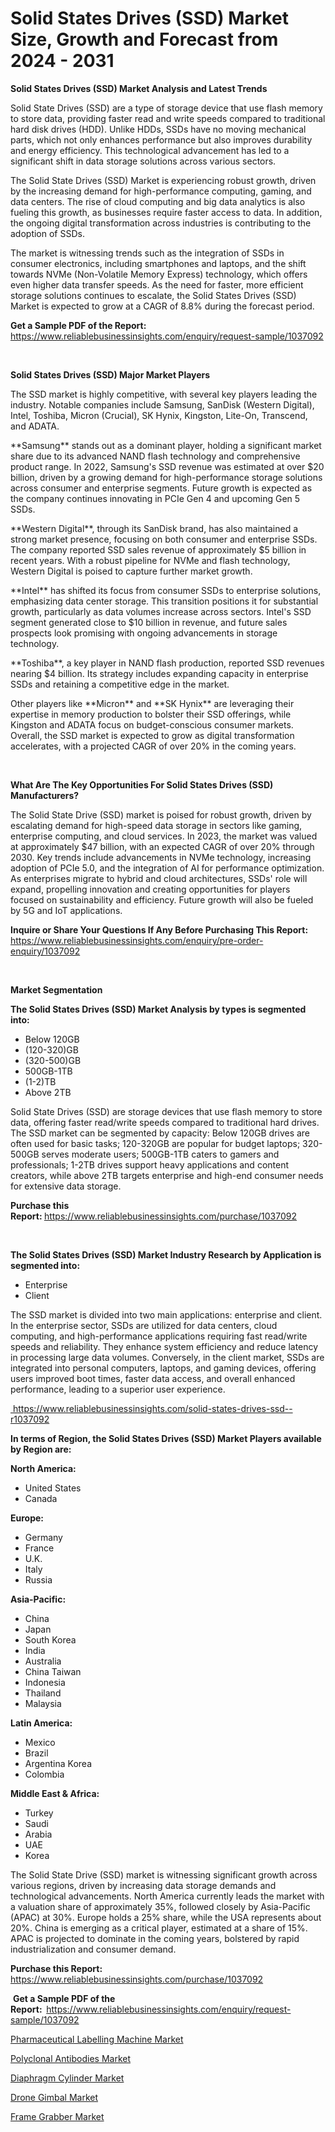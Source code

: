 <p><h1>Solid States Drives (SSD) Market Size, Growth and Forecast from 2024 - 2031</h1></p><p><strong>Solid States Drives (SSD) Market Analysis and Latest Trends</strong></p>
<p><p>Solid State Drives (SSD) are a type of storage device that use flash memory to store data, providing faster read and write speeds compared to traditional hard disk drives (HDD). Unlike HDDs, SSDs have no moving mechanical parts, which not only enhances performance but also improves durability and energy efficiency. This technological advancement has led to a significant shift in data storage solutions across various sectors.</p><p>The Solid State Drives (SSD) Market is experiencing robust growth, driven by the increasing demand for high-performance computing, gaming, and data centers. The rise of cloud computing and big data analytics is also fueling this growth, as businesses require faster access to data. In addition, the ongoing digital transformation across industries is contributing to the adoption of SSDs. </p><p>The market is witnessing trends such as the integration of SSDs in consumer electronics, including smartphones and laptops, and the shift towards NVMe (Non-Volatile Memory Express) technology, which offers even higher data transfer speeds. As the need for faster, more efficient storage solutions continues to escalate, the Solid States Drives (SSD) Market is expected to grow at a CAGR of 8.8% during the forecast period.</p></p>
<p><strong>Get a Sample PDF of the Report:&nbsp;</strong> <a href="https://www.reliablebusinessinsights.com/enquiry/request-sample/1037092?utm_campaign=39&utm_medium=2&utm_source=Github&utm_content=ia&utm_term=05122024&utm_id=solid-states-drives-ssd">https://www.reliablebusinessinsights.com/enquiry/request-sample/1037092</a></p>
<p>&nbsp;</p>
<p><strong>Solid States Drives (SSD) Major Market Players</strong></p>
<p><p>The SSD market is highly competitive, with several key players leading the industry. Notable companies include Samsung, SanDisk (Western Digital), Intel, Toshiba, Micron (Crucial), SK Hynix, Kingston, Lite-On, Transcend, and ADATA. </p><p>**Samsung** stands out as a dominant player, holding a significant market share due to its advanced NAND flash technology and comprehensive product range. In 2022, Samsung's SSD revenue was estimated at over $20 billion, driven by a growing demand for high-performance storage solutions across consumer and enterprise segments. Future growth is expected as the company continues innovating in PCIe Gen 4 and upcoming Gen 5 SSDs.</p><p>**Western Digital**, through its SanDisk brand, has also maintained a strong market presence, focusing on both consumer and enterprise SSDs. The company reported SSD sales revenue of approximately $5 billion in recent years. With a robust pipeline for NVMe and flash technology, Western Digital is poised to capture further market growth.</p><p>**Intel** has shifted its focus from consumer SSDs to enterprise solutions, emphasizing data center storage. This transition positions it for substantial growth, particularly as data volumes increase across sectors. Intel's SSD segment generated close to $10 billion in revenue, and future sales prospects look promising with ongoing advancements in storage technology.</p><p>**Toshiba**, a key player in NAND flash production, reported SSD revenues nearing $4 billion. Its strategy includes expanding capacity in enterprise SSDs and retaining a competitive edge in the market.</p><p>Other players like **Micron** and **SK Hynix** are leveraging their expertise in memory production to bolster their SSD offerings, while Kingston and ADATA focus on budget-conscious consumer markets. Overall, the SSD market is expected to grow as digital transformation accelerates, with a projected CAGR of over 20% in the coming years.</p></p>
<p>&nbsp;</p>
<p><strong>What Are The Key Opportunities For Solid States Drives (SSD) Manufacturers?</strong></p>
<p><p>The Solid State Drive (SSD) market is poised for robust growth, driven by escalating demand for high-speed data storage in sectors like gaming, enterprise computing, and cloud services. In 2023, the market was valued at approximately $47 billion, with an expected CAGR of over 20% through 2030. Key trends include advancements in NVMe technology, increasing adoption of PCIe 5.0, and the integration of AI for performance optimization. As enterprises migrate to hybrid and cloud architectures, SSDs' role will expand, propelling innovation and creating opportunities for players focused on sustainability and efficiency. Future growth will also be fueled by 5G and IoT applications.</p></p>
<p><strong>Inquire or Share Your Questions If Any Before Purchasing This Report:</strong> <a href="https://www.reliablebusinessinsights.com/enquiry/pre-order-enquiry/1037092?utm_campaign=39&utm_medium=2&utm_source=Github&utm_content=ia&utm_term=05122024&utm_id=solid-states-drives-ssd">https://www.reliablebusinessinsights.com/enquiry/pre-order-enquiry/1037092</a></p>
<p>&nbsp;</p>
<p><strong>Market Segmentation</strong></p>
<p><strong>The Solid States Drives (SSD) Market Analysis by types is segmented into:</strong></p>
<p><ul><li>Below 120GB</li><li>(120-320)GB</li><li>(320-500)GB</li><li>500GB-1TB</li><li>(1-2)TB</li><li>Above 2TB</li></ul></p>
<p><p>Solid State Drives (SSD) are storage devices that use flash memory to store data, offering faster read/write speeds compared to traditional hard drives. The SSD market can be segmented by capacity: Below 120GB drives are often used for basic tasks; 120-320GB are popular for budget laptops; 320-500GB serves moderate users; 500GB-1TB caters to gamers and professionals; 1-2TB drives support heavy applications and content creators, while above 2TB targets enterprise and high-end consumer needs for extensive data storage.</p></p>
<p><strong>Purchase this Report:&nbsp;</strong><a href="https://www.reliablebusinessinsights.com/purchase/1037092?utm_campaign=39&utm_medium=2&utm_source=Github&utm_content=ia&utm_term=05122024&utm_id=solid-states-drives-ssd">https://www.reliablebusinessinsights.com/purchase/1037092</a></p>
<p>&nbsp;</p>
<p><strong>The Solid States Drives (SSD) Market Industry Research by Application is segmented into:</strong></p>
<p><ul><li>Enterprise</li><li>Client</li></ul></p>
<p><p>The SSD market is divided into two main applications: enterprise and client. In the enterprise sector, SSDs are utilized for data centers, cloud computing, and high-performance applications requiring fast read/write speeds and reliability. They enhance system efficiency and reduce latency in processing large data volumes. Conversely, in the client market, SSDs are integrated into personal computers, laptops, and gaming devices, offering users improved boot times, faster data access, and overall enhanced performance, leading to a superior user experience.</p></p>
<p><a href="https://www.reliablebusinessinsights.com/solid-states-drives-ssd--r1037092?utm_campaign=39&utm_medium=2&utm_source=Github&utm_content=ia&utm_term=05122024&utm_id=solid-states-drives-ssd">&nbsp;https://www.reliablebusinessinsights.com/solid-states-drives-ssd--r1037092</a></p>
<p><strong>In terms of Region, the Solid States Drives (SSD) Market Players available by Region are:</strong></p>
<p>
    <p> <strong> North America: </strong>
        <ul>
            <li>United States</li>
            <li>Canada</li>
        </ul>
        </p> 
    <p> <strong> Europe: </strong>
        <ul>
            <li>Germany</li>
            <li>France</li>
            <li>U.K.</li>
            <li>Italy</li>
            <li>Russia</li>
        </ul>
        </p> 
    <p> <strong> Asia-Pacific: </strong>
        <ul>
            <li>China</li>
            <li>Japan</li>
            <li>South Korea</li>
            <li>India</li>
            <li>Australia</li>
            <li>China Taiwan</li>
            <li>Indonesia</li>
            <li>Thailand</li>
            <li>Malaysia</li>
        </ul>
        </p> 
    <p> <strong> Latin America: </strong>
        <ul>
            <li>Mexico</li>
            <li>Brazil</li>
            <li>Argentina Korea</li>
            <li>Colombia</li>
        </ul>
        </p> 
    <p> <strong> Middle East & Africa: </strong>
        <ul>
            <li>Turkey</li>
            <li>Saudi</li>
            <li>Arabia</li>
            <li>UAE</li>
            <li>Korea</li>
        </ul>
    </p>
    </p>
<p><p>The Solid State Drive (SSD) market is witnessing significant growth across various regions, driven by increasing data storage demands and technological advancements. North America currently leads the market with a valuation share of approximately 35%, followed closely by Asia-Pacific (APAC) at 30%. Europe holds a 25% share, while the USA represents about 20%. China is emerging as a critical player, estimated at a share of 15%. APAC is projected to dominate in the coming years, bolstered by rapid industrialization and consumer demand.</p></p>
<p><strong>Purchase this Report: </strong><a href="https://www.reliablebusinessinsights.com/purchase/1037092?utm_campaign=39&utm_medium=2&utm_source=Github&utm_content=ia&utm_term=05122024&utm_id=solid-states-drives-ssd">https://www.reliablebusinessinsights.com/purchase/1037092</a></p>
<p>&nbsp;<strong>Get a Sample PDF of the Report:&nbsp;&nbsp;</strong><a href="https://www.reliablebusinessinsights.com/enquiry/request-sample/1037092?utm_campaign=39&utm_medium=2&utm_source=Github&utm_content=ia&utm_term=05122024&utm_id=solid-states-drives-ssd">https://www.reliablebusinessinsights.com/enquiry/request-sample/1037092</a></p>
<p><strong></strong></p>
<p><p><a href="https://www.linkedin.com/pulse/latest-market-research-indicates-rapid-growth-pharmaceutical-rfgsf?utm_campaign=39&utm_medium=2&utm_source=Github&utm_content=ia&utm_term=05122024&utm_id=solid-states-drives-ssd">Pharmaceutical Labelling Machine Market</a></p><p><a href="https://issuu.com/reportprime-2/docs/polyclonal-antibodies-market-size-2030.pptx?utm_campaign=39&utm_medium=2&utm_source=Github&utm_content=ia&utm_term=05122024&utm_id=solid-states-drives-ssd">Polyclonal Antibodies Market</a></p><p><a href="https://www.linkedin.com/pulse/market-growth-potential-forecast-diaphragm-cylinder-size-share-prscf?utm_campaign=39&utm_medium=2&utm_source=Github&utm_content=ia&utm_term=05122024&utm_id=solid-states-drives-ssd">Diaphragm Cylinder Market</a></p><p><a href="https://www.linkedin.com/pulse/strategic-market-outlook-drone-gimbal-key-drivers-growth-trends-akhnf?utm_campaign=39&utm_medium=2&utm_source=Github&utm_content=ia&utm_term=05122024&utm_id=solid-states-drives-ssd">Drone Gimbal Market</a></p><p><a href="https://issuu.com/reportprime-2/docs/frame-grabber-market-size-2030.pptx?utm_campaign=39&utm_medium=2&utm_source=Github&utm_content=ia&utm_term=05122024&utm_id=solid-states-drives-ssd">Frame Grabber Market</a></p></p>